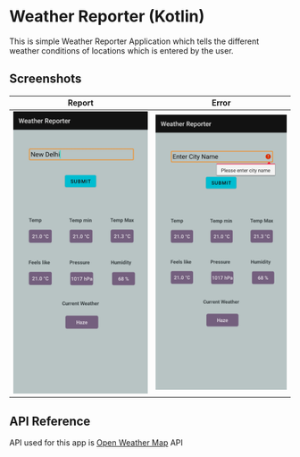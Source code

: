 # Weather Reporter (Kotlin)
This is simple Weather Reporter Application which tells the different weather conditions of locations which is entered by the user.




## Screenshots

|  Report  |  Error   |
|---    |---
![](https://github.com/yash1307-cse/Weather-Reporter-Kotlin-/blob/master/preview/report.png)  |   ![](https://github.com/yash1307-cse/Weather-Reporter-Kotlin-/blob/master/preview/error.png)


## API Reference

API used for this app is [Open Weather Map](https://openweathermap.org/api) API


